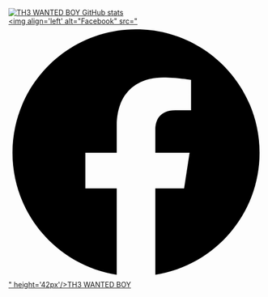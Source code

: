 [![TH3 WANTED BOY GitHub stats](https://github-readme-stats.vercel.app/api?username=th3wantedboy&show_icons=true&theme=radical)](https://th3wantedboy.github.io)
<br/>
<a href='https://www.facebook.com/th3wantedboy/'><img align='left' alt="Facebook" src="<svg xmlns="http://www.w3.org/2000/svg" viewBox="0 0 512 512"><!--! Font Awesome Pro 6.1.2 by @fontawesome - https://fontawesome.com License - https://fontawesome.com/license (Commercial License) Copyright 2022 Fonticons, Inc. --><path d="M504 256C504 119 393 8 256 8S8 119 8 256c0 123.78 90.69 226.38 209.25 245V327.69h-63V256h63v-54.64c0-62.15 37-96.48 93.67-96.48 27.14 0 55.52 4.84 55.52 4.84v61h-31.28c-30.8 0-40.41 19.12-40.41 38.73V256h68.78l-11 71.69h-57.78V501C413.31 482.38 504 379.78 504 256z"/></svg>" height='42px'/>TH3 WANTED BOY</a>
